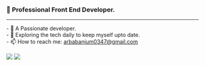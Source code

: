 
### 👋 Professional Front End Developer.
<hr>
- 🔭 A Passionate developer.
<br>
- 🌱 Exploring the tech daily to keep myself upto date.
<br>
- 📫 How to reach me: <a href="#">arbabanjum0347@gmail.com</a>

<br>
<br>
<img src="https://github-readme-streak-stats.herokuapp.com/?user=arbab529"/>

<img src="https://github-readme-stats.vercel.app/api/top-langs?username=arbab529&layout=compact"/>


                                                                                                 



                                                                                                
